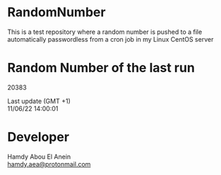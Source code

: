 # RandomNumber    
This is a test repository where a random number is pushed to a file automatically passwordless from a cron job in my Linux CentOS server    
# Random Number of the last run   
20383
      
Last update (GMT +1)    
11/06/22 14:00:01
# Developer    
Hamdy Abou El Anein   
hamdy.aea@protonmail.com
